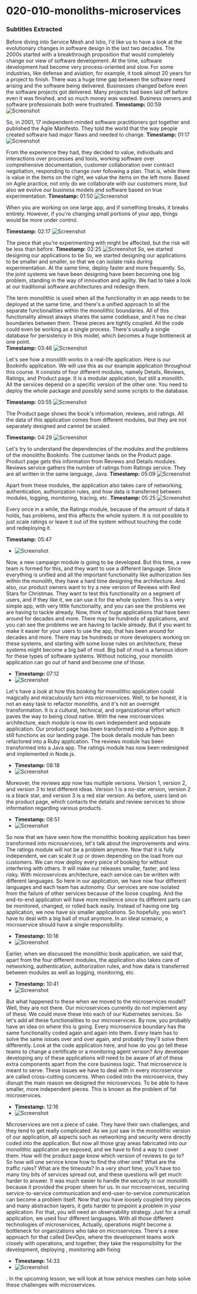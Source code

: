 # 020-010-monoliths-microservices



### Subtitles Extracted
Before diving into Service Mesh and Istio, I'd like us to have a look at the evolutionary changes in software design in the last two decades. The 2000s started with a breakthrough proposition that would completely change our view of software development. At the time, software development had become very process-oriented and slow. For some industries, like defense and aviation, for example, it took almost 20 years for a project to finish. There was a huge time gap between the software need arising and the software being delivered. Businesses changed before even the software projects got delivered. Many projects had been laid off before even it was finished, and so much money was wasted. Business owners and software professionals both were frustrated.
**Timestamp:** 00:59
![Screenshot](00_59_299.png)


 So, in 2001, 17 independent-minded software practitioners got together and published the Agile Manifesto. They told the world that the way people created software had major flaws and needed to change. 
**Timestamp:** 01:17
![Screenshot](01_17_924.png)



From the experience they had, they decided to value,
 individuals and interactions over processes and tools, 
 working software over comprehensive documentation, 
 customer collaboration over contract negotiation, 
 responding to change over following a plan. 
 That is, while there is value in the items on the right, we value the items on the left more.
 Based on Agile practice, not only do we collaborate with our customers more, but also we evolve our business models and software based on true experimentation. 
**Timestamp:** 01:50
![Screenshot](01_50_746.png)



 When you are working on one large app, and if something breaks, it breaks entirely. However, if you're changing small portions of your app, things would be more under control.

**Timestamp:** 02:17
![Screenshot](02_17_931.png)


 The piece that you're experimenting with might be affected, but the risk will be less than before.
**Timestamp:** 02:25
![Screenshot](02_25_791.png)
 So, we started designing our applications to be So, we started designing our applications to be smaller and smaller, so that we can isolate risks during experimentation. At the same time, deploy faster and more frequently. So, the joint systems we have been designing have been becoming one big problem, standing in the way of innovation and agility. We had to take a look at our traditional software architectures and redesign them. 
 
 The term monolithic is used when all the functionality in an app needs to be deployed at the same time, and there's a unified approach to all the separate functionalities within the monolithic boundaries. All of this functionality almost always shares the same codebase, and it has no clear boundaries between them. These pieces are tightly coupled. All the code could even be working as a single process. There's usually a single database for persistency in this model, which becomes a huge bottleneck at one point.  
**Timestamp:** 03:46
![Screenshot](03_46_571.png)


 Let's see how a monolith works in a real-life application. Here is our Bookinfo application. We will use this as our example application  throughout this course.
 It consists of four different modules, namely Details, Reviews, Ratings, and Product page. It is a modular application, but still a monolith. All the services depend on a specific version of the other one. You need to deploy the whole package and possibly send some scripts to the database. 

**Timestamp:** 03:55
![Screenshot](03_55_984.png)


 The Product page shows the book's information, reviews, and ratings.
 All the data of this application comes from different modules, but they are not separately designed and cannot be scaled. 
 
**Timestamp:** 04:29
![Screenshot](04_29_693.png)


 Let's try to understand the dependencies of the modules and the problems of the monoliths Bookinfo. 
The customer lands on the Product page. Product page gets this information from Reviews and Details modules. Reviews service gathers the number of ratings from Ratings service. They are all written in the same language, Java.
**Timestamp:** 05:09
![Screenshot](05_09_498.png)



Apart from these modules, the application also takes care of networking, authentication, authorization rules, and how data is transferred between modules, logging, monitoring, tracing, etc.
**Timestamp:** 05:25
![Screenshot](05_25_126.png)

 Every once in a while, the Ratings module, because of the amount of data it holds, has problems, and this affects the whole system. It is not possible to just scale ratings or leave it out of the system without touching the code and redeploying it. 

**Timestamp:** 05:47

- ![Screenshot](05_47_164.png)



Now, a new campaign module is going to be developed.
 But this time, a new team is formed for this, and they want to use a different language. Since everything is unified and all the important functionality like authorization lies within the monolith, they have a hard time designing the architecture. And also, our product owners want to try a new version of Reviews with Red Stars for Christmas. They want to test this functionality on a segment of users, and if they like it, we can use it for the whole system. This is a very simple app, with very little functionality, and you can see the problems we are having to tackle already. Now, think of huge applications that have been around for decades and more. There may be hundreds of applications, and you can see the problems we are having to tackle already. But if you want to make it easier for your users to use the app, that has been around for decades and more. There may be hundreds or more developers working on these systems, and starting with some loose rules on architecture, these systems might become a big ball of mud. Big ball of mud is a famous idiom for these types of software systems. Without noticing, your monolith application can go out of hand and become one of those.  
- **Timestamp:** 07:12
- ![Screenshot](07_12_148.png)


 Let's have a look at how this booking for monolithic application could magically and miraculously turn into microservices. Well, to be honest, it is not an easy task to refactor monoliths, and it's not an overnight transformation. It is a cultural, technical, and organizational effort which paves the way to being cloud native. With the new microservices architecture, each module is now its own independent and separate application. Our product page has been transformed into a Python app. It still functions as our landing page. The book details module has been refactored into a Ruby application. The reviews module has been transformed into a Java app. The ratings module has now been redesigned and implemented in Node.js.

- **Timestamp:** 08:18
- ![Screenshot](08_18_713.png)




 Moreover, the reviews app now has multiple versions. Version 1, version 2, and version 3 to test different ideas. Version 1 is a no-star version, version 2 is a black star, and version 3 is a red star version. As before, users land on the product page, which contacts the details and review services to show information regarding various products.

- **Timestamp:** 08:51
- ![Screenshot](08_51_835.png)


 So now that we have seen how the monolithic booking application has been transformed into microservices, let's talk about the improvements and wins. The ratings module will not be a problem anymore. Now that it is fully independent, we can scale it up or down depending on the load from our customers. We can now deploy every piece of booking for without interfering with others. It will make our releases smaller, faster, and less risky. With microservices architecture, each service can be written with different languages. So here in our application, we have now four different languages and each team has autonomy. Our services are now isolated from the failure of other services because of the loose coupling. And the end-to-end application will have more resilience since its different parts can be monitored, changed, or rolled back easily. Instead of having one big application, we now have six smaller applications. So hopefully, you won't have to deal with a big ball of mud anymore. In an ideal scenario, a microservice should have a single responsibility.  
- **Timestamp:** 10:18
- ![Screenshot](10_18_197.png)


 Earlier, when we discussed the monolithic book application, we said that, apart from the four different modules, the application also takes care of networking, authentication, authorization rules, and how data is transferred between modules as well as logging, monitoring, etc.

- **Timestamp:** 10:41
- ![Screenshot](10_41_672.png)


 But what happened to these when we moved to the microservices model? Well, they are not there. Our microservices currently do not implement any of these. We could move these into each of our Kubernetes services. So let's add all these functionalities to our microservices. By now, you probably have an idea on where this is going. Every microservice boundary has the same functionality coded again and again into them. Every team has to solve the same issues over and over again, and probably they'll solve them differently. Look at the code application here, and how do you go tell these teams to change a certificate or a monitoring agent version? Any developer developing any of these applications will need to be aware of all of these extra components apart from the core business logic. That microservice is meant to serve. These issues we have to deal with in every microservice are called cross-cutting concerns. When coded into the microservice, they disrupt the main reason we designed the microservices. To be able to have smaller, more independent pieces. This is known as the problem of fat microservices.

- **Timestamp:** 12:16
- ![Screenshot](12_16_977.png)


 Microservices are not a piece of cake. They have their own challenges, and they tend to get really complicated. As we just saw in the monolithic version of our application, all aspects such as networking and security were directly coded into the application. But now all those gray areas fabricated into our monolithic application are exposed, and we have to find a way to cover them. How will the product page know which version of reviews to go to? So how will one service know how to find the other one? What are the traffic rules? What are the timeouts? In a very short time, you'll have too many tiny bits of services spread out, and these questions will get much harder to answer. It was much easier to handle the security in our monolith because it provided the proper sheen for us. In our microservices, securing service-to-service communication and end-user-to-service communication can become a problem itself. Now that you have loosely coupled tiny pieces and many abstraction layers, it gets harder to pinpoint a problem in your application. For that, you will need an observability strategy. Just for a small application, we used four different languages. With all those different technologies of microservices, Actually, operations might become a bottleneck for organizations who take on microservices. There's a new approach for that called DevOps, where the development teams work closely with operations, and together, they take the responsibility for the development, deploying , monitoring adn fixing 


- **Timestamp:** 14:33
- ![Screenshot](14_33_242.png)

 . In the upcoming lesson, we will look at how service meshes can help solve these challenges with microservices.

